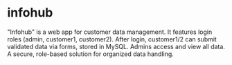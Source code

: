 # infohub
"Infohub" is a web app for customer data management. It features login roles (admin, customer1, customer2). After login, customer1/2 can submit validated data via forms, stored in MySQL. Admins access and view all data. A secure, role-based solution for organized data handling.
